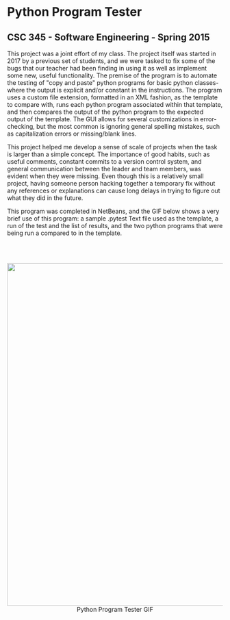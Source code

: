 # Python Program Tester
## CSC 345 - Software Engineering - Spring 2015

This project was a joint effort of my class. The project itself was started in 2017 by a previous set of students, and we were tasked to fix some of the bugs that our teacher
had been finding in using it as well as implement some new, useful functionality. The premise of the program is to automate the testing of "copy and paste" python programs
for basic python classes- where the output is explicit and/or constant in the instructions. The program uses a custom file extension, formatted in an XML fashion, as the
template to compare with, runs each python program associated within that template, and then compares the output of the python program to the expected output of the template.
The GUI allows for several customizations in error-checking, but the most common is ignoring general spelling mistakes, such as capitalization errors or missing/blank lines.

This project helped me develop a sense of scale of projects when the task is larger than a simple concept. The importance of good habits, such as useful comments, constant 
commits to a version control system, and general communication between the leader and team members, was evident when they were missing. Even though this is a relatively small
project, having someone person hacking together a temporary fix without any references or explanations can cause long delays in trying to figure out what they did in the future.

This program was completed in NetBeans, and the GIF below shows a very brief use of this program: a sample .pytest Text file used as the template, a run of the test and the
list of results, and the two python programs that were being run a compared to in the template.

<br>
<br>

<p align="center">
  <img src="pyTest17.gif" width="800">
      <br>
      Python Program Tester GIF
</p>
